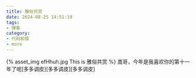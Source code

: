```yaml
---
title: 雅俗共赏
date: 2024-08-25 14:51:19
tags:
- 博客
category:
- 代码和我
- more
---
```

{% asset_img efHhuh.jpg This is 雅俗共赏 %}
嵩哥，今年是我喜欢你的第十一年了呢[多多调皮][多多调皮][多多调皮]
